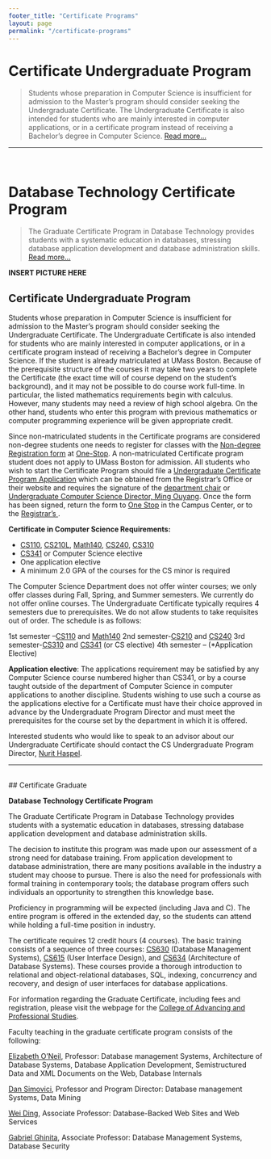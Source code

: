 ```yaml
---
footer_title: "Certificate Programs"
layout: page
permalink: "/certificate-programs"
---
```


# Certificate Undergraduate Program

> Students whose preparation in Computer Science is insufficient for admission to the Master’s program should consider seeking the Undergraduate Certificate. The Undergraduate Certificate is also intended for students who are mainly interested in computer applications, or in a certificate program instead of receiving a Bachelor’s degree in Computer Science. [Read more...](#anchor1)

---

<br>

# Database Technology Certificate Program

> The Graduate Certificate Program in Database Technology provides students with a systematic education in databases, stressing database application development and database administration skills. [Read more...](#anchor2)

**INSERT PICTURE HERE**

<a name="anchor1"></a>

## Certificate Undergraduate Program

Students whose preparation in Computer Science is insufficient for admission to the Master’s program should consider seeking the Undergraduate Certificate. The Undergraduate Certificate is also intended for students who are mainly interested in computer applications, or in a certificate program instead of receiving a Bachelor’s degree in Computer Science. If the student is already matriculated at UMass Boston. Because of the prerequisite structure of the courses it may take two years to complete the Certificate (the exact time will of course depend on the student’s background), and it may not be possible to do course work full-time. In particular, the listed mathematics requirements begin with calculus. However, many students may need a review of high school algebra. On the other hand, students who enter this program with previous mathematics or computer programming experience will be given appropriate credit.

Since non-matriculated students in the Certificate programs are considered non-degree students one needs to register for classes with the [Non-degree Registration form](https://www.umb.edu/registrar/registration_courses/register_for_courses/non_degree_students) at [One-Stop](https://www.umb.edu/onestop). A non-matriculated Certificate program student does not apply to UMass Boston for admission. All students who wish to start the Certificate Program should file a [Undergraduate Certificate Program Application](https://www.umb.edu/editor_uploads/images/registrar/UndergradCertificateProgramApplication_Sp20_v1.pdf) which can be obtained from the Registrar’s Office or their website and requires the signature of the [department chair](https://www.umb.edu/academics/csm/faculty_staff/peter_fejer) or [Undergraduate Computer Science Director, Ming Ouyang](https://www.umb.edu/academics/csm/faculty_staff/ming_ouyang). Once the form has been signed, return the form to [One Stop](https://www.umb.edu/onestop) in the Campus Center, or to the [Registrar’s ](https://www.umb.edu/registrar).

**Certificate in Computer Science Requirements:**

- [CS110](someLink), [CS210L](someLink), [Math140](someLink), [CS240](someLink), [CS310](someLink)
- [CS341](someLink) or Computer Science elective
- One application elective
- A minimum 2.0 GPA of the courses for the CS minor is required

The Computer Science Department does not offer winter courses; we only offer classes during Fall, Spring, and Summer semesters. We currently do not offer online courses. The Undergraduate Certificate typically requires 4 semesters due to prerequisites. We do not allow students to take requisites out of order. The schedule is as follows:

1st semester –[CS110](someLink) and [Math140](someLink)
2nd semester-[CS210](someLink) and [CS240](someLink)
3rd semester-[CS310](someLink) and [CS341](someLink) (or CS elective)
4th semester – (\*Application Elective)

**Application elective**: The applications requirement may be satisfied by any Computer Science course numbered higher than CS341, or by a course taught outside of the department of Computer Science in computer applications to another discipline. Students wishing to use such a course as the applications elective for a Certificate must have their choice approved in advance by the Undergraduate Program Director and must meet the prerequisites for the course set by the department in which it is offered.

Interested students who would like to speak to an advisor about our Undergraduate Certificate should contact the CS Undergraduate Program Director, [Nurit Haspel](someLink).
<br>

---

<br>
<a name="anchor2"></a>
## Certificate Graduate

**Database Technology Certificate Program**

The Graduate Certificate Program in Database Technology provides students with a systematic education in databases, stressing database application development and database administration skills.

The decision to institute this program was made upon our assessment of a strong need for database training. From application development to database administration, there are many positions available in the industry a student may choose to pursue. There is also the need for professionals with formal training in contemporary tools; the database program offers such individuals an opportunity to strengthen this knowledge base.

Proficiency in programming will be expected (including Java and C). The entire program is offered in the extended day, so the students can attend while holding a full-time position in industry.

The certificate requires 12 credit hours (4 courses). The basic training consists of a sequence of three courses: [CS630](someLink) (Database Management Systems), [CS615](someLink) (User Interface Design), and [CS634](someLink) (Architecture of Database Systems). These courses provide a thorough introduction to relational and object-relational databases, SQL, indexing, concurrency and recovery, and design of user interfaces for database applications.

For information regarding the Graduate Certificate, including fees and registration, please visit the webpage for the [College of Advancing and Professional Studies](https://www.umb.edu/academics/caps).

Faculty teaching in the graduate certificate program consists of the following:

[Elizabeth O’Neil](someLink), Professor: Database management Systems, Architecture of Database Systems, Database Application Development, Semistructured Data and XML Documents on the Web, Database Internals

[Dan Simovici](someLink), Professor and Program Director: Database management Systems, Data Mining

[Wei Ding](someLink), Associate Professor: Database-Backed Web Sites and Web Services

[Gabriel Ghinita](someLink), Associate Professor: Database Management Systems, Database Security
